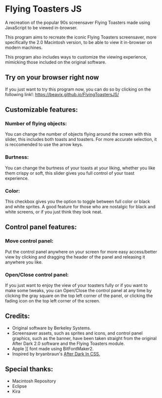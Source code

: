 # Flying Toasters JS
A recreation of the popular 90s screensaver Flying Toasters made using JavaScript to be viewed in-browser.

This program aims to recreate the iconic Flying Toasters screensaver, more specifically the 2.0 Macintosh version, to be able to view it in-browser on modern machines.

This program also includes ways to customize the viewing experience, mimicking those included on the original software.

## Try on your browser right now
If you just want to try this program now, you can do so by clicking on the following link!: https://beavix.github.io/FlyingToastersJS/

## Customizable features:
### Number of flying objects:
You can change the number of objects flying around the screen with this slider, this includes both toasts and toasters. For more accurate selection, it is reccomended to use the arrow keys.

### Burtness:
You can change the burtness of your toasts at your liking, whether you like them crispy or soft, this slider gives you full control of your toast experience.

### Color:
This checkbox gives you the option to toggle between full color or black and white sprites. A good feature for those who are nostalgic for black and white screens, or if you just think they look neat.

## Control panel features:
### Move control panel:
Put the control panel anywhere on your screen for more easy access/better view by clicking and dragging the header of the panel and releasing it anywhere you like.

### Open/Close control panel:
If you just want to enjoy the view of your toasters fully or if you want to make some tweaks, you can Open/Close the control panel at any time by clicking the gray square on the top left corner of the panel, or clicking the fading icon on the top left corner of the screen.

## Credits:
- Original software by Berkeley Systems.
- Screensaver assets, such as sprites and icons, and control panel graphics, such as the banner, have been taken straight from the original After Dark 2.0 software and the Flying Toasters module.
- Apple ][ font made using BitFontMaker2.
- Inspired by bryanbraun's [After Dark In CSS.](https://github.com/bryanbraun/after-dark-css)
## Special thanks:
- Macintosh Repository
- Eclipse
- Kira